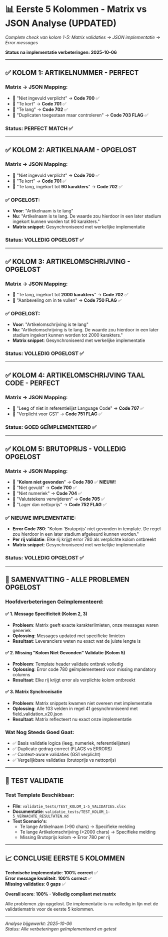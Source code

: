 # 📊 Eerste 5 Kolommen - Matrix vs JSON Analyse (UPDATED)

*Complete check van kolom 1-5: Matrix validaties → JSON implementatie → Error messages*

**Status na implementatie verbeteringen: 2025-10-06**

---

## ✅ **KOLOM 1: ARTIKELNUMMER - PERFECT**

### Matrix → JSON Mapping:
- 🔴 "Niet ingevuld verplicht" → **Code 700** ✅
- 🔴 "Te kort" → **Code 701** ✅  
- 🔴 "Te lang" → **Code 702** ✅
- 🏴 "Duplicaten toegestaan maar controleren" → **Code 703 FLAG** ✅

### Status: **PERFECT MATCH** ✅

---

## ✅ **KOLOM 2: ARTIKELNAAM - OPGELOST**

### Matrix → JSON Mapping:
- 🔴 "Niet ingevuld verplicht" → **Code 700** ✅
- 🔴 "Te kort" → **Code 701** ✅
- 🔧 "Te lang, ingekort tot **90 karakters**" → **Code 702** ✅

### ✅ OPGELOST:
- **Voor**: "Artikelnaam is te lang"
- **Nu**: "Artikelnaam is te lang. De waarde zou hierdoor in een later stadium ingekort kunnen worden tot 90 karakters."
- **Matrix snippet**: Gesynchroniseerd met werkelijke implementatie

### Status: **VOLLEDIG OPGELOST** ✅

---

## ✅ **KOLOM 3: ARTIKELOMSCHRIJVING - OPGELOST**

### Matrix → JSON Mapping:
- 🔧 "Te lang, ingekort tot **2000 karakters**" → **Code 702** ✅
- 🏴 "Aanbeveling om in te vullen" → **Code 750 FLAG** ✅

### ✅ OPGELOST:
- **Voor**: "Artikelomschrijving is te lang"
- **Nu**: "Artikelomschrijving is te lang. De waarde zou hierdoor in een later stadium ingekort kunnen worden tot 2000 karakters."
- **Matrix snippet**: Gesynchroniseerd met werkelijke implementatie

### Status: **VOLLEDIG OPGELOST** ✅

---

## ✅ **KOLOM 4: ARTIKELOMSCHRIJVING TAAL CODE - PERFECT**

### Matrix → JSON Mapping:
- 🔧 "Leeg of niet in referentielijst Language Code" → **Code 707** ✅
- 🔧 "Verplicht voor GS1" → **Code 751 FLAG** ✅

### Status: **GOED GEÏMPLEMENTEERD** ✅

---

## ✅ **KOLOM 5: BRUTOPRIJS - VOLLEDIG OPGELOST**

### Matrix → JSON Mapping:
- 🔴 "**Kolom niet gevonden**" → **Code 780** ✅ **NIEUW!**
- 🔴 "Niet gevuld" → **Code 700** ✅
- 🔴 "Niet numeriek" → **Code 704** ✅
- 🔧 "Valutatekens verwijderen" → **Code 705** ✅
- 🏴 "Lager dan nettoprijs" → **Code 752 FLAG** ✅

### ✅ NIEUWE IMPLEMENTATIE:
- **Error Code 780**: "Kolom 'Brutoprijs' niet gevonden in template. De regel zou hierdoor in een later stadium afgekeurd kunnen worden."
- **Per rij validatie**: Elke rij krijgt error 780 als verplichte kolom ontbreekt
- **Matrix snippet**: Gesynchroniseerd met werkelijke implementatie

### Status: **VOLLEDIG OPGELOST** ✅

---

## 🎉 **SAMENVATTING - ALLE PROBLEMEN OPGELOST**

### **Hoofdverbeteringen Geïmplementeerd:**

#### ✅ **1. Message Specificiteit (Kolom 2, 3)**
- **Probleem**: Matrix geeft exacte karakterlimieten, onze messages waren generiek
- **Oplossing**: Messages updated met specifieke limieten
- **Resultaat**: Leveranciers weten nu exact wat de juiste lengte is

#### ✅ **2. Missing "Kolom Niet Gevonden" Validatie (Kolom 5)**
- **Probleem**: Template header validatie ontbrak volledig
- **Oplossing**: Error code 780 geïmplementeerd voor missing mandatory columns
- **Resultaat**: Elke rij krijgt error als verplichte kolom ontbreekt

#### ✅ **3. Matrix Synchronisatie**
- **Probleem**: Matrix snippets kwamen niet overeen met implementatie
- **Oplossing**: Alle 103 velden in regel 41 gesynchroniseerd met field_validation_v20.json
- **Resultaat**: Matrix reflecteert nu exact onze implementatie

### **Wat Nog Steeds Goed Gaat:**
- ✅ Basis validatie logica (leeg, numeriek, referentielijsten)
- ✅ Duplicate gedrag correct (FLAGS vs ERRORS)
- ✅ Context-aware validaties (GS1 verplicht)
- ✅ Vergelijkbare validaties (brutoprijs vs nettoprijs)

---

## 🧪 **TEST VALIDATIE**

### **Test Template Beschikbaar:**
- **File**: `validatie_tests/TEST_KOLOM_1-5_VALIDATIES.xlsx`
- **Documentatie**: `validatie_tests/TEST_KOLOM_1-5_VERWACHTE_RESULTATEN.md`
- **Test Scenario's**: 
  - Te lange Artikelnaam (>90 chars) → Specifieke melding
  - Te lange Artikelomschrijving (>2000 chars) → Specifieke melding
  - Missing Brutoprijs kolom → Error 780 per rij

---

## 📈 **CONCLUSIE EERSTE 5 KOLOMMEN**

**Technische implementatie**: **100% correct** ✅  
**Error message kwaliteit**: **100% correct** ✅  
**Missing validaties**: **0 gaps** ✅

**Overall score**: **100% - Volledig compliant met matrix**

Alle problemen zijn opgelost. De implementatie is nu volledig in lijn met de validatiematrix voor de eerste 5 kolommen.

---

*Analyse bijgewerkt: 2025-10-06*  
*Status: Alle verbeteringen geïmplementeerd en getest*